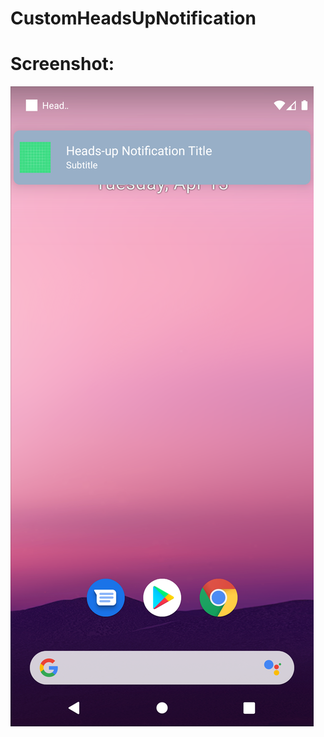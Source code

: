 # CustomHeadsUpNotification

# Screenshot:
![heads-up-notification](https://github.com/kavitamp/CustomHeadsUpNotification/blob/master/Screenshot_1618300391.png)
